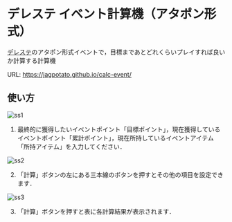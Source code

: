 # デレステ イベント計算機（アタポン形式）

[デレステ](http://cinderella.idolmaster.jp/sl-stage/)のアタポン形式イベントで，目標まであとどれくらいプレイすれば良いか計算する計算機  

URL: https://jagpotato.github.io/calc-event/

## 使い方
![ss1](https://user-images.githubusercontent.com/15711514/36797000-43a20574-1cea-11e8-9604-69089fe65c11.PNG)  

1. 最終的に獲得したいイベントポイント「目標ポイント」，現在獲得しているイベントポイント「累計ポイント」，現在所持しているイベントアイテム「所持アイテム」を入力してください．  

![ss2](https://user-images.githubusercontent.com/15711514/36795497-84316ab6-1ce6-11e8-9dcd-e6eccba367fd.PNG)  

2. 「計算」ボタンの左にある三本線のボタンを押すとその他の項目を設定できます．

![ss3](https://user-images.githubusercontent.com/15711514/36797062-6abb8982-1cea-11e8-91a8-0931fa1ed8c4.PNG)    

3. 「計算」ボタンを押すと表に各計算結果が表示されます．  
